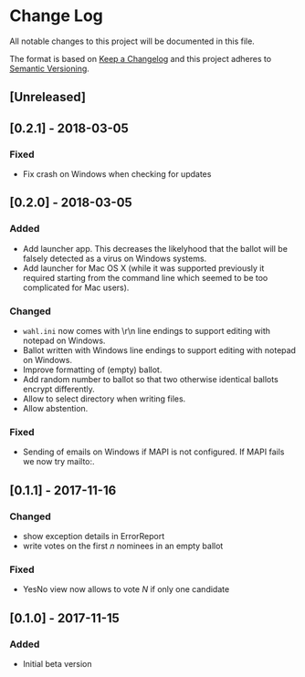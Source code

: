 # Change Log

All notable changes to this project will be documented in this file.

The format is based on [Keep a Changelog](http://keepachangelog.com/)
and this project adheres to [Semantic Versioning](http://semver.org/).

<!-- Available types of changes:
### Added
### Changed
### Fixed
### Deprecated
### Removed
### Security
-->

## [Unreleased]

## [0.2.1] - 2018-03-05

### Fixed

- Fix crash on Windows when checking for updates

## [0.2.0] - 2018-03-05

### Added

- Add launcher app. This decreases the likelyhood that the ballot will be falsely detected
  as a virus on Windows systems.
- Add launcher for Mac OS X (while it was supported previously it required starting from the
  command line which seemed to be too complicated for Mac users).

### Changed

- `wahl.ini` now comes with \r\n line endings to support editing with notepad on Windows.
- Ballot written with Windows line endings to support editing with notepad on Windows.
- Improve formatting of (empty) ballot.
- Add random number to ballot so that two otherwise identical ballots encrypt differently.
- Allow to select directory when writing files.
- Allow abstention.

### Fixed

- Sending of emails on Windows if MAPI is not configured. If MAPI fails we now try mailto:.

## [0.1.1] - 2017-11-16

### Changed

- show exception details in ErrorReport
- write votes on the first _n_ nominees in an empty ballot

### Fixed

- YesNo view now allows to vote _N_ if only one candidate

## [0.1.0] - 2017-11-15

### Added

- Initial beta version
